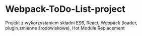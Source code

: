 # Webpack-ToDo-List-project
Projekt z wykorzystaniem składni ES6, React, Webpack (loader, plugin,zmienne środowiskowe), Hot Module Replacement
